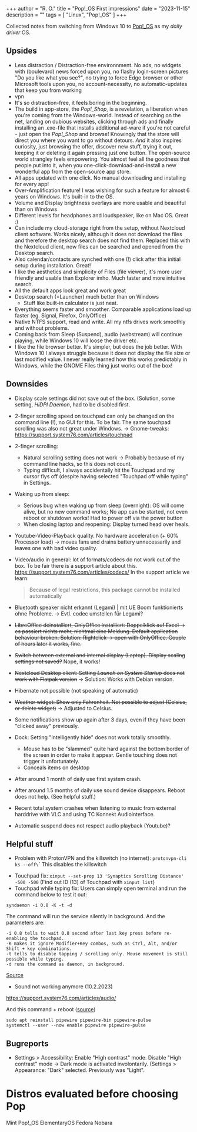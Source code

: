 +++
author = "R. O."
title = "Pop!_OS First impressions"
date = "2023-11-15"
description = ""
tags = [
    "Linux",
    "Pop!_OS"
]
+++

Collected notes from switching from Windows 10 to [Pop!_OS](https://pop.system76.com/) as my _daily driver_ OS.

## Upsides

* Less distraction / Distraction-free environnment. No ads, no widgets with (boulevard) news forced upon you, no flashy login-screen pictures "Do you like what you see?", no trying to force Edge browser or other Microsoft tools upon you, no account-necessity, no automatic-updates that keep you from working
* vpn
* It's so distraction-free, it feels boring in the beginning.
* The build in app-store, the *Pop!\_Shop*, is a revelation, a liberation when you're coming from the Windows-world. Instead of searching on the net, landing on dubious websites, clicking through ads and finally installing an .exe-file that installs additional ad-ware if you're not careful - just open the *Pop!\_Shop* and browse! Knowingly that the store will direct you where you want to go without detours. *And* it also inspires curiosity, just browsing the offer, discover new stuff, trying it out, keeping it or deleting it again pressing just one button. The open-source world strangley feels empowering. You almost feel all the goodness that people put into it, when you one-click-download-and-install a new wonderful app from the open-source app store.
* All apps updated with one click. No manual downloading and installing for every app!
* Over-Amplification feature! I was wishing for such a feature for almost 6 years on Windows. It's built-in to the OS.
* Volume and Display brightness overlays are more usable and beautiful than on Windows
* Different levels for headphones and loudspeaker, like on Mac OS. Great :)
* Can include my cloud-storage right from the setup, without Nextcloud client software. Works nicely, although it does not download the files and therefore the desktop search does not find them. Replaced this with the Nextcloud client, now files can be searched and opened from the Desktop search.
* Also calendar/contacts are synched with one (!) click after this initial setup during installation. Great!
* I like the aesthetics and simplicity of Files (file viewer), it's more user friendly and usable than Explorer imho. Much faster and more intuitive search.
* All the default apps look great and work great
* Desktop search (=Launcher) much better than on Windows 
  * Stuff like built-in calculator is just neat.
* Everything seems faster and smoother. Comparable applications load up faster (eg. Signal, Firefox, OnlyOffice)
* Native NTFS support, read and write. All my ntfs drives work smoothly and without problems.
* Coming back from Sleep (Suspend), audio (webstream) will continue playing, while Windows 10 will loose the driver etc.
* I like the file browser better. It's simpler, but does the job better. With Windows 10 I always struggle because it does not display the file size or last modified value. I never really learned how this works predictably in Windows, while the GNOME Files thing just works out of the box!

## Downsides

* Display scale settings did not save out of the box. (Solution, some setting, *HiDPI Daemon*, had to be disabled first.

* 2-finger scrolling speed on touchpad can only be changed on the command line (!), no GUI for this. To be fair. The same touchpad scrolling was also not great under Windows.
  \-> Gnome-tweaks: https://support.system76.com/articles/touchpad

* 2-finger scrolling:
  
  * Natural scrolling setting does not work -> Probably because of my command line hacks, so this does not count.
  * Typing difficult, I always accidentally hit the Touchpad and my cursor flys off (despite having selected "Touchpad off while typing" in Settings.

* Waking up from sleep:
  
  * Serious bug when waking up from sleep (overnight): OS will come alive, but no new command works; No app can be started, not even reboot or shutdown works! Had to power off via the power button
  * When closing laptop and reopening: Display turned head over heals.

* Youtube-Video-Playback quality. No hardware acceleration (+ 60% Processor load) -> moves fans und drains battery unnecessarily and leaves one with bad video quality.

* Video/audio in general: lot of formats/codecs do not work out of the box. To be fair there is a support article about this. https://support.system76.com/articles/codecs/
  In the support article we learn:
  
  > Because of legal restrictions, this package cannot be installed automatically

* Bluetooth speaker nicht erkannt (Legami) | mit UE Boom funktionierts ohne Probleme. -> Evtl. codec umstellen für Legami?

* ~~LibreOffice deinstalliert, OnlyOffice installiert: Doppelklick auf Excel -> es passiert nichts mehr, nichtmal eine Meldung. Default application behaviour broken. Solution: Rightclick -> open with OnlyOffice. Couple of hours later it works, fine.~~

* ~~Switch between external and internal display (Laptop). Display scaling settings not saved?~~ Nope, it works!

* ~~Nextcloud Desktop client: Setting *Launch on System Startup* does not work with Flatpak version~~ -> Solution: Works with Debian version.

* Hibernate not possible (not speaking of automatic)

* ~~Weather widget: Show only Fahrenheit. Not possible to adjust (Celsius, or delete widget)~~ -> Adjusted to Celsius.

* Some notifications show up again after 3 days, even if they have been "clicked away" previously.

* Dock: Setting "Intelligently hide" does not work totally smoothly.
  
  * Mouse has to be "slammed" quite hard against the bottom border of the screen in order to make it appear. Gentle touching does not trigger it unfortunately.
  * Conceals items on desktop

* After around 1 month of daily use first system crash.

* After around 1.5 months of daily use sound device disappears. Reboot does not help. (See helpful stuff.)

* Recent total system crashes when listening to music from external harddrive with VLC and using TC Konnekt Audiointerface.

* Automatic suspend does not respect audio playback (Youtube)?

## Helpful stuff

- Problem with ProtonVPN and the killswitch (no internet): `protonvpn-cli ks --off\`\` This disables the killswitch
* Touchpad fix: `xinput --set-prop 13 'Synaptics Scrolling Distance' -500 -500` (Find out ID (13) of Touchpad with `xinput list`)
* Touchpad while typing fix: Users can simply open terminal and run the command below to test it out:

`syndaemon -i 0.8 -K -t -d`

The command will run the service silently in background. And the parameters are:

```
-i 0.8 tells to wait 0.8 second after last key press before re-enabling the touchpad.
-K makes it ignore Modifier+Key combos, such as Ctrl, Alt, and/or Shift + key combinations.
-t tells to disable tapping / scrolling only. Mouse movement is still possible while typing.
-d runs the command as daemon, in background.
```

[Source](https://ubuntuhandbook.org/index.php/2021/10/disable-touchpad-typing-option-not-working/)

* Sound not working anymore (10.2.2023)

https://support.system76.com/articles/audio/

And this command + reboot ([source](https://github.com/pipewire-debian/pipewire-debian/issues/49))

```
sudo apt reinstall pipewire pipewire-bin pipewire-pulse
systemctl --user --now enable pipewire pipewire-pulse
```

## Bugreports

* Settings > Accessibility: Enable "High contrast" mode. Disable "High contrast" mode -> Dark mode is activated involontarily. (Settings > Appearance: "Dark" selected. Previously was "Light".

# Distros evaluated before choosing Pop

Mint
Pop!\_OS
ElementaryOS
Fedora
Nobara
